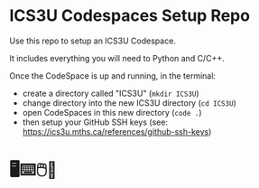 # ICS3U Codespaces Setup Repo

Use this repo to setup an ICS3U Codespace.

It includes everything you will need to Python and C/C++.

Once the CodeSpace is up and running, in the terminal:
- create a directory called "ICS3U" (`mkdir ICS3U`)
- change directory into the new ICS3U directory (`cd ICS3U`)
- open CodeSpaces in this new directory (`code .`)
- then setup your GitHub SSH keys (see: https://ics3u.mths.ca/references/github-ssh-keys)

# 🖥️⌨️🖱️🥷
